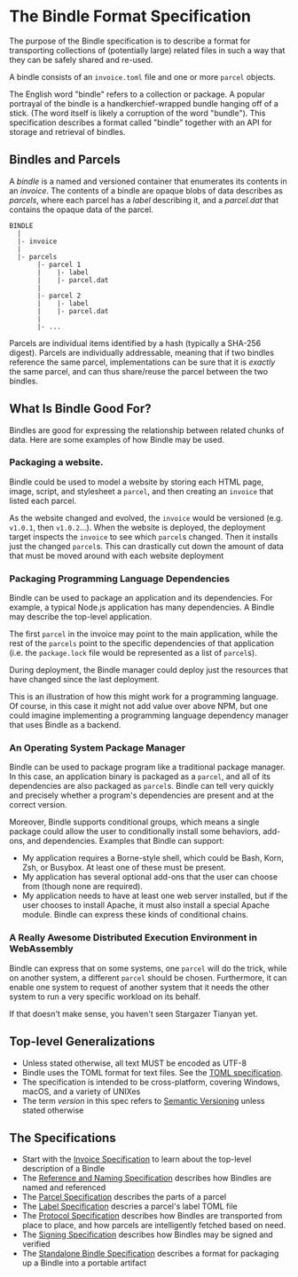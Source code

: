 # The Bindle Format Specification

The purpose of the Bindle specification is to describe a format for transporting collections of (potentially large) related files in such a way that they can be safely shared and re-used.

A bindle consists of an `invoice.toml` file and one or more `parcel` objects.

The English word "bindle" refers to a collection or package. A popular portrayal of the bindle is a handkerchief-wrapped bundle hanging off of a stick. (The word itself is likely a corruption of the word "bundle"). This specification describes a format called "bindle" together with an API for storage and retrieval of bindles.

## Bindles and Parcels

A _bindle_ is a named and versioned container that enumerates its contents in an _invoice_. The contents of a bindle are opaque blobs of data describes as _parcels_, where each parcel has a _label_ describing it, and a _parcel.dat_ that contains the opaque data of the parcel.

```
BINDLE
  |
  |- invoice
  |
  |- parcels
       |- parcel 1
       |    |- label
       |    |- parcel.dat
       |
       |- parcel 2
       |    |- label
       |    |- parcel.dat
       |
       |- ...
```

Parcels are individual items identified by a hash (typically a SHA-256 digest). Parcels are individually addressable, meaning that if two bindles reference the same parcel, implementations can be sure that it is _exactly_ the same parcel, and can thus share/reuse the parcel between the two bindles.

## What Is Bindle Good For?

Bindles are good for expressing the relationship between related chunks of data. Here are some examples of how Bindle may be used.

### Packaging a website.
Bindle could be used to model a website by storing each HTML page, image, script, and stylesheet a `parcel`, and then creating an `invoice` that listed each parcel.

As the website changed and evolved, the `invoice` would be versioned (e.g. `v1.0.1`, then `v1.0.2`...). When the website is deployed, the deployment target inspects the `invoice` to see which `parcel`s changed. Then it installs just the changed `parcel`s. This can drastically cut down the amount of data that must be moved around with each website deployment

### Packaging Programming Language Dependencies

Bindle can be used to package an application and its dependencies. For example, a typical Node.js application has many dependencies. A Bindle may describe the top-level application.

The first `parcel` in the invoice may point to the main application, while the rest of the `parcels` point to the specific dependencies of that application (i.e. the `package.lock` file would be represented as a list of `parcel`s).

During deployment, the Bindle manager could deploy just the resources that have changed since the last deployment.

This is an illustration of how this might work for a programming language. Of course, in this case it might not add value over above NPM, but one could imagine implementing a programming language dependency manager that uses Bindle as a backend.

### An Operating System Package Manager

Bindle can be used to package program like a traditional package manager. In this case, an application binary is packaged as a `parcel`, and all of its dependencies are also packaged as `parcel`s. Bindle can tell very quickly and precisely whether a program's dependencies are present and at the correct version.

Moreover, Bindle supports conditional groups, which means a single package could allow the user to conditionally install some behaviors, add-ons, and dependencies. Examples that Bindle can support:

- My application requires a Borne-style shell, which could be Bash, Korn, Zsh, or Busybox. At least one of these must be present.
- My application has several optional add-ons that the user can choose from (though none are required).
- My application needs to have at least one web server installed, but if the user chooses to install Apache, it must also install a special Apache module. Bindle can express these kinds of conditional chains.

### A Really Awesome Distributed Execution Environment in WebAssembly

Bindle can express that on some systems, one `parcel` will do the trick, while on another system, a different `parcel` should be chosen. Furthermore, it can enable one system to request of another system that it needs the other system to run a very specific workload on its behalf.

If that doesn't make sense, you haven't seen Stargazer Tianyan yet.

## Top-level Generalizations

- Unless stated otherwise, all text MUST be encoded as UTF-8
- Bindle uses the TOML format for text files. See the [TOML specification](https://toml.io/en/v1.0.0-rc.2).
- The specification is intended to be cross-platform, covering Windows, macOS, and a variety of UNIXes
- The term _version_ in this spec refers to [Semantic Versioning](https://semver.org) unless stated otherwise

## The Specifications

- Start with the [Invoice Specification](invoice-spec.md) to learn about the top-level description of a Bindle
- The [Reference and Naming Specification](reference-spec.md) describes how Bindles are named and referenced
- The [Parcel Specification](parcel-spec.md) describes the parts of a parcel
- The [Label Specification](label-spec.md) descries a parcel's label TOML file
- The [Protocol Specification](protocol-spec.md) describes how Bindles are transported from place to place, and how parcels are intelligently fetched based on need.
- The [Signing Specification](signing-spec.md) describes how Bindles may be signed and verified
- The [Standalone Bindle Specification](standalone-bindle-spec.md) describes a format for packaging up a Bindle into a portable artifact
